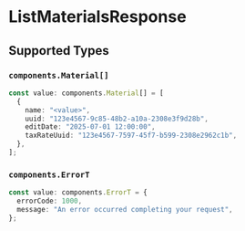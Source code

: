# ListMaterialsResponse


## Supported Types

### `components.Material[]`

```typescript
const value: components.Material[] = [
  {
    name: "<value>",
    uuid: "123e4567-9c85-48b2-a10a-2308e3f9d28b",
    editDate: "2025-07-01 12:00:00",
    taxRateUuid: "123e4567-7597-45f7-b599-2308e2962c1b",
  },
];
```

### `components.ErrorT`

```typescript
const value: components.ErrorT = {
  errorCode: 1000,
  message: "An error occurred completing your request",
};
```

